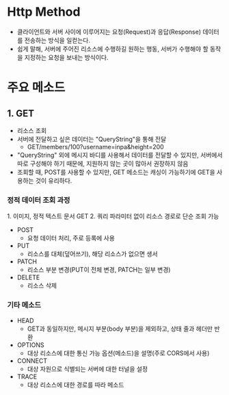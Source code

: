 <h1> Http Method </h1>

- 클라이언트와 서버 사이에 이루어지는 요청(Request)과 응답(Response) 데이터를 전송하는 방식을 일컫는다.
- 쉽게 말해, 서버에 주어진 리소스에 수행하길 원하는 행동, 서버가 수행해야 할 동작을 지정하는 요청을 보내는 방식이다.

<h1> 주요 메소드 </h1>

<h2> 1. GET </h2>

  - 리소스 조회
  - 서버에 전달하고 싶은 데이터는 "QueryString"을 통해 전달
    - GET/members/100?username=inpa&height=200
  - "QueryString" 외에 메시지 바디를 사용해서 데이터를 전달할 수 있지만, 서버에서 따로 구성해야 하기 때문에, 지원하지 않는 곳이 많아서 권장하지 않음
  - 조회할 때, POST를 사용할 수 있지만, GET 메소드는 캐싱이 가능하기에 GET을 사용하는 것이 유리하다.
 
 <h3> 정적 데이터 조회 과정 </h3>
 1. 이미지, 정적 텍스트 문서 GET
 2. 쿼리 파라미터 없이 리소스 경로로 단순 조회 가능


 
 
- POST
  - 요청 데이터 처리, 주로 등록에 사용
- PUT
  - 리소스를 대체(덮어쓰기), 해당 리소스가 없으면 생서 
- PATCH
  - 리소스 부분 변경(PUT이 전체 변경, PATCH는 일부 변경)
- DELETE
  - 리소스 삭제

<h3> 기타 메소드 </h3>

- HEAD
  - GET과 동일하지만, 메시지 부분(body 부분)을 제외하고, 상태 줄과 헤더만 반환
- OPTIONS
  - 대상 리소스에 대한 통신 가능 옵션(메소드)을 설명(주로 CORS에서 사용)
- CONNECT
  - 대상 자원으로 식별되는 서버에 대한 터널을 설정
- TRACE
  - 대상 리소스에 대한 경로를 따라 메소드 
